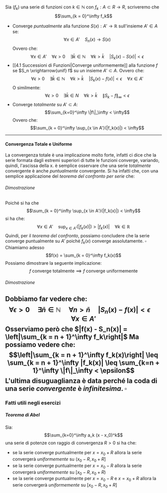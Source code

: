 Sia $(f_k)$ una serie di funzioni con $k \in \mathbb N$ con $f_k : A \subset R \to R$, scriveremo che $$\sum_{k = 0}^\infty f_k$$
- Converge _puntualmente_ alla funzione $S(x): A' \to \mathbb R$ sull'insieme $A' \in A$ se:
$$\forall x \in A' \quad S_n(x) \to S(x)$$
	Ovvero che:
	$$\forall x \in A' \quad \forall \epsilon > 0 \quad \exists \bar k \in \mathbb N \quad \forall k > \bar k \quad |S_k(x) - S(x)| < \epsilon$$
- [[4.1 Successioni di Funzioni|Converge uniformemente]] alla funzione $f$ se $S_n \xrightarrow{unif} f$ su un insieme $A' \subset A$.
	Ovvero che:
	$$\forall \epsilon > 0 \quad \exists \bar k \in \mathbb N \quad \forall k > \bar k \quad |S_k(x) - f(x)| < \epsilon \quad \forall x \in A'$$
	O similmente:
	$$\forall \epsilon > 0 \quad \exists \bar k \in N \quad \forall k > \bar k\quad \|S_k - f\|_\infty < \epsilon$$
- Converge _totalmente_ su $A' \subset A$:
	$$\sum_{k=0}^\infty \|f\|_\infty < \infty$$
	Ovvero che:
	$$\sum_{k = 0}^\infty \sup_{x \in A'}(|f_k(x)|) < \infty$$
---
#### Convergenza Totale e Uniforme
La convergenza totale è una implicazione molto forte, infatti ci dice che la serie formata dagli estremi superiori di tutte le funzioni converge, variando, quindi, l'ascissa della x.
è semplice osservare che una serie _totalmente_ convergente è anche _puntualmente_ convergente.
Si ha infatti che, con una semplice applicazione del _teorema del confronto per serie_ che:
###### Dimostrazione
Poiché si ha che $$\sum_{k = 0}^\infty \sup_{x \in A'}(|f_k(x)|) < \infty$$
si ha che:
$$\forall x \in A' \quad \sup_{x \in A'}(|f_k(x)|) > |f_k(x)| \quad \forall k \in \mathbb R$$
 Quindi, per il _teorema del confronto_, possiamo concludere che la serie converge puntualmente su $A'$ poiché $f_k(x)$ converge assolutamente.
$\square$
Chiamiamo adesso $$f(x) = \sum_{k = 0}^\infty f_k(x)$$
Possiamo dimostrare la seguente implicazione:
$$f \ \text{converge totalmente} \implies f \ \text{converge uniformemente}$$
###### Dimostrazione
Dobbiamo far vedere che:
$$\forall \epsilon > 0 \quad \exists \bar n \in \mathbb N \quad \forall n > \bar n \quad |S_n(x) - f(x)| < \epsilon \quad \forall x \in A'$$
Osserviamo però che $|f(x) - S_n(x)| = \left|\sum_{k = n + 1}^\infty f_k\right|$ 
Ma possiamo vedere che:
$$\left|\sum_{k = n + 1}^\infty f_k(x)\right| \leq \sum_{k = n + 1}^\infty |f_k(x)| \leq \sum_{k=n + 1}^\infty \|f\|_\infty < \epsilon$$
L'ultima disuguaglianza è data perché la coda di una serie _convergente_ è _infinitesima_.
$\square$
---

### Fatti utili negli esercizi
##### Teorema di Abel
Sia:
$$\sum_{k=0}^\infty a_k (x - x_0)^k$$
una serie di potenze con raggio di convergenza $R > 0$
si ha che:
- se la serie converge puntualmente per $x = x_0 + R$ allora la serie convergerà _uniformemente_ su $(x_0 - R, x_0 + R]$
-  se la serie converge puntualmente per $x = x_0 - R$ allora la serie convergerà _uniformemente_ su $[x_0 - R, x_0 + R)$
-  se la serie converge puntualmente per $x = x_0 - R$ e $x = x_0 + R$ allora la serie convergerà _uniformemente_ su $[x_0 - R, x_0 + R]$
